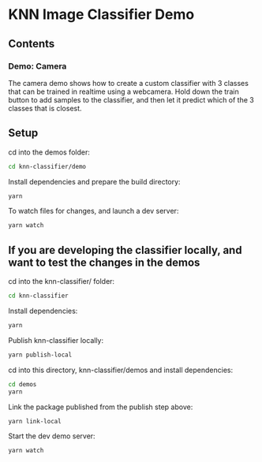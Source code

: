# KNN Image Classifier Demo

## Contents

### Demo: Camera

The camera demo shows how to create a custom classifier with 3 classes that can be trained in realtime using a webcamera. Hold down the train button to add samples to the classifier, and then let it predict which of the 3 classes that is closest.

## Setup

cd into the demos folder:

```sh
cd knn-classifier/demo
```

Install dependencies and prepare the build directory:

```sh
yarn
```

To watch files for changes, and launch a dev server:

```sh
yarn watch
```

## If you are developing the classifier locally, and want to test the changes in the demos

cd into the knn-classifier/ folder:

```sh
cd knn-classifier
```

Install dependencies:
```sh
yarn
```

Publish knn-classifier locally:
```sh
yarn publish-local
```

cd into this directory, knn-classifier/demos and install dependencies:

```sh
cd demos
yarn
```

Link the package published from the publish step above:
```sh
yarn link-local
```

Start the dev demo server:
```sh
yarn watch
```
